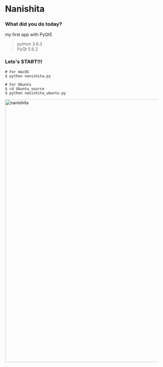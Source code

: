 # Nanishita

### What did you do today?

my first app with PyQt5

>python 3.6.3  
>PyQt 5.6.2

### Lets's START!!!
```
# For macOS
$ python nanishita.py

# For Ubuntu
$ cd Ubuntu_source
$ python nanishita_ubuntu.py
```
<img width="867" alt="nanishita" src="https://user-images.githubusercontent.com/26996041/33373701-711388ac-d546-11e7-8a3b-670b250e4914.png">
